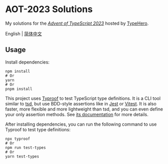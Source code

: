 # AOT-2023 Solutions

My solutions for the [_Advent of TypeScript 2023_](https://typehero.dev/aot-2023) hosted by [TypeHero](https://typehero.dev).

English | [简体中文](./README.zh-CN.md)

## Usage

Install dependencies:

```shell
npm install
# Or
yarn
# Or
pnpm install
```

This project uses [Typroof](https://github.com/Snowfly-T/typroof) to test TypeScript type definitions. It is a CLI tool similar to [tsd](https://github.com/tsdjs/tsd), but use BDD-style assertions like in [Jest](https://jestjs.io/) or [Vitest](https://vitest.dev/). It is also faster, more flexible and more lightweight than tsd, and you can even define your only assertion methods. See [its documentation](https://github.com/Snowfly-T/typroof?tab=readme-ov-file) for more details.

After installing dependencies, you can run the following command to use Typroof to test type definitions:

```shell
npx typroof
# Or
npm run test-types
# Or
yarn test-types
```
